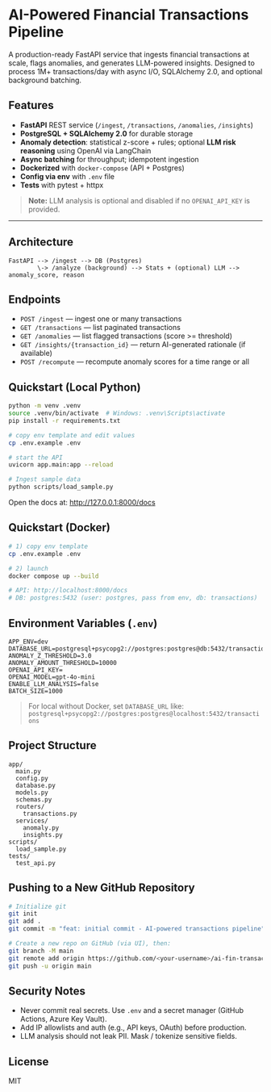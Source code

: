 # AI-Powered Financial Transactions Pipeline

A production-ready FastAPI service that ingests financial transactions at scale, flags anomalies,
and generates LLM-powered insights. Designed to process 1M+ transactions/day with async I/O,
SQLAlchemy 2.0, and optional background batching.

## Features
- **FastAPI** REST service (`/ingest`, `/transactions`, `/anomalies`, `/insights`)
- **PostgreSQL + SQLAlchemy 2.0** for durable storage
- **Anomaly detection**: statistical z-score + rules; optional **LLM risk reasoning** using OpenAI via LangChain
- **Async batching** for throughput; idempotent ingestion
- **Dockerized** with `docker-compose` (API + Postgres)
- **Config via env** with `.env` file
- **Tests** with pytest + httpx

> **Note:** LLM analysis is optional and disabled if no `OPENAI_API_KEY` is provided.

---

## Architecture
```
FastAPI --> /ingest --> DB (Postgres)
        \-> /analyze (background) --> Stats + (optional) LLM --> anomaly_score, reason
```

## Endpoints
- `POST /ingest` — ingest one or many transactions
- `GET /transactions` — list paginated transactions
- `GET /anomalies` — list flagged transactions (score >= threshold)
- `GET /insights/{transaction_id}` — return AI-generated rationale (if available)
- `POST /recompute` — recompute anomaly scores for a time range or all

## Quickstart (Local Python)
```bash
python -m venv .venv
source .venv/bin/activate  # Windows: .venv\Scripts\activate
pip install -r requirements.txt

# copy env template and edit values
cp .env.example .env

# start the API
uvicorn app.main:app --reload

# Ingest sample data
python scripts/load_sample.py
```

Open the docs at: http://127.0.0.1:8000/docs

## Quickstart (Docker)
```bash
# 1) copy env template
cp .env.example .env

# 2) launch
docker compose up --build

# API: http://localhost:8000/docs
# DB: postgres:5432 (user: postgres, pass from env, db: transactions)
```

## Environment Variables (`.env`)
```
APP_ENV=dev
DATABASE_URL=postgresql+psycopg2://postgres:postgres@db:5432/transactions
ANOMALY_Z_THRESHOLD=3.0
ANOMALY_AMOUNT_THRESHOLD=10000
OPENAI_API_KEY=
OPENAI_MODEL=gpt-4o-mini
ENABLE_LLM_ANALYSIS=false
BATCH_SIZE=1000
```

> For local without Docker, set `DATABASE_URL` like:
> `postgresql+psycopg2://postgres:postgres@localhost:5432/transactions`

## Project Structure
```
app/
  main.py
  config.py
  database.py
  models.py
  schemas.py
  routers/
    transactions.py
  services/
    anomaly.py
    insights.py
scripts/
  load_sample.py
tests/
  test_api.py
```

## Pushing to a New GitHub Repository
```bash
# Initialize git
git init
git add .
git commit -m "feat: initial commit - AI-powered transactions pipeline"

# Create a new repo on GitHub (via UI), then:
git branch -M main
git remote add origin https://github.com/<your-username>/ai-fin-transactions-pipeline.git
git push -u origin main
```

## Security Notes
- Never commit real secrets. Use `.env` and a secret manager (GitHub Actions, Azure Key Vault).
- Add IP allowlists and auth (e.g., API keys, OAuth) before production.
- LLM analysis should not leak PII. Mask / tokenize sensitive fields.

## License
MIT
